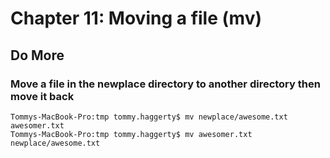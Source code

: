 
# Chapter 11: Moving a file (mv)

## Do More

### Move a file in the newplace directory to another directory then move it back

```
Tommys-MacBook-Pro:tmp tommy.haggerty$ mv newplace/awesome.txt awesomer.txt
Tommys-MacBook-Pro:tmp tommy.haggerty$ mv awesomer.txt newplace/awesome.txt
```    
